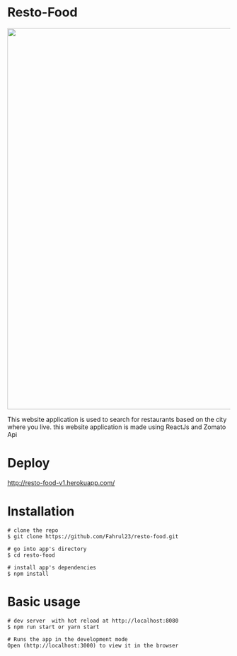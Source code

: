 # Resto-Food

<img src="https://user-images.githubusercontent.com/53459506/103472680-bf18cd80-4dc2-11eb-847a-49abacc289ec.jpg" width="860"></img>


This website application is used to search for restaurants based on the city where you live.
this website application is made using ReactJs and Zomato Api

# Deploy

http://resto-food-v1.herokuapp.com/


# Installation

```
# clone the repo
$ git clone https://github.com/Fahrul23/resto-food.git

# go into app's directory
$ cd resto-food

# install app's dependencies
$ npm install

```

# Basic usage

```
# dev server  with hot reload at http://localhost:8080
$ npm run start or yarn start

# Runs the app in the development mode
Open (http://localhost:3000) to view it in the browser

```


